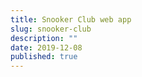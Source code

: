 ```yaml
---
title: Snooker Club web app
slug: snooker-club
description: ""
date: 2019-12-08
published: true
---
```

